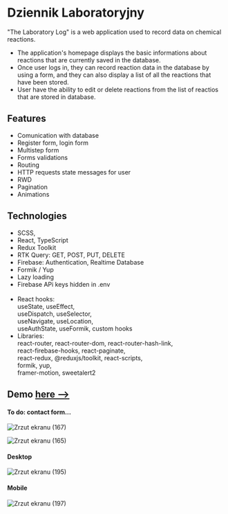 # Dziennik Laboratoryjny

"The Laboratory Log" is a web application used to record data on chemical reactions. <br/>
- The application's homepage displays the basic informations about reactions that are currently saved in the database. <br/>
- Once user logs in, they can record reaction data in the database by using a form, and they can also display a list of all the reactions that have been stored. <br/>
- User have the ability to edit or delete reactions from the list of reactios that are stored in database.   

## Features
* Comunication with database
* Register form, login form 
* Multistep form
* Forms validations 
* Routing
* HTTP requests state messages for user
* RWD
* Pagination 
* Animations

## Technologies  
* SCSS,
* React, TypeScript
* Redux Toolkit 
* RTK Query: GET, POST, PUT, DELETE
* Firebase: Authentication, Realtime Database 
* Formik / Yup 
* Lazy loading
* Firebase APi keys hidden in .env
 <br/><br/>
* React hooks: <br/> useState, useEffect, <br/> useDispatch, useSelector, <br/> useNavigate, useLocation, <br/> useAuthState, useFormik, custom hooks
* Libraries: <br/>
react-router, react-router-dom, react-router-hash-link, <br/>
react-firebase-hooks, react-paginate,<br/>
react-redux, @reduxjs/toolkit, react-scripts,<br/>
formik, yup, <br/>
framer-motion, sweetalert2


## Demo <a href = "https://krzysztofe.github.io/Laboratory_Lab/"> here --></a>
#### To do: contact form...

![Zrzut ekranu (167)](https://user-images.githubusercontent.com/96065197/232578699-b9280879-5829-44e3-9016-bbe2c5e6f97a.png)

![Zrzut ekranu (165)](https://user-images.githubusercontent.com/96065197/232578229-bd210d87-bc1e-4a30-a531-d606b4a69d71.png)

#### Desktop
![Zrzut ekranu (195)](https://github.com/Krzysztofe/Laboratory_Lab/assets/96065197/5f34e5ae-8aba-4a5c-93ff-2ab2cce4762b)



#### Mobile


![Zrzut ekranu (197)](https://github.com/Krzysztofe/Laboratory_Lab/assets/96065197/2f38f502-281a-4924-9ada-19e5bcb7662f)


